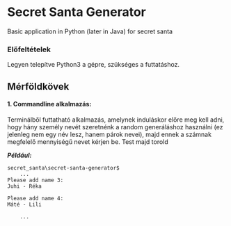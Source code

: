 # Secret Santa Generator
Basic application in Python (later in Java) for secret santa

### Előfeltételek

Legyen telepítve Python3 a gépre, szükséges a futtatáshoz.

## Mérföldkövek

#### 1. Commandline alkalmazás:

Terminálből futtatható alkalmazás, amelynek induláskor előre meg kell adni, hogy hány személy nevét szeretnénk a random generáláshoz használni (ez jelenleg nem egy név lesz, hanem párok nevei), majd ennek a számnak megfelelő mennyiségű nevet kérjen be.
Test majd torold

***Például:***
```
secret_santa\secret-santa-generator$
    ...
Please add name 3:
Juhi - Réka

Please add name 4:
Máté - Lili

    ...
```
